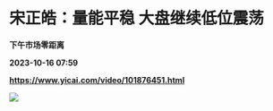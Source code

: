 # 宋正皓：量能平稳 大盘继续低位震荡
**下午市场零距离**

**2023-10-16 07:59**

**https://www.yicai.com/video/101876451.html**

![](http://imgcdn.yicai.com/vms-new/2023/10/1b575629-cd1e-49e4-ae47-11731d66a1ee_iw9T.jpg)